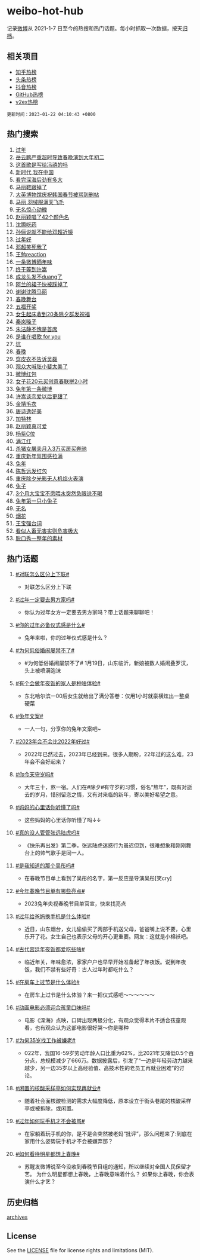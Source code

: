 # weibo-hot-hub

记录[微博](https://www.weibo.com)从 2021-1-7 日至今的热搜和热门话题。每小时抓取一次数据，按天[归档](archives)。

## 相关项目

- [知乎热榜](https://github.com/lonnyzhang423/zhihu-hot-hub)
- [头条热榜](https://github.com/lonnyzhang423/toutiao-hot-hub)
- [抖音热榜](https://github.com/lonnyzhang423/douyin-hot-hub)
- [GitHub热榜](https://github.com/lonnyzhang423/github-hot-hub)
- [v2ex热榜](https://github.com/lonnyzhang423/v2ex-hot-hub)


`更新时间：2023-01-22 04:10:43 +0800`

## 热门搜索

1. [过年](https://m.weibo.cn/search?containerid=100103type%3D1%26t%3D10%26q%3D%23%E8%BF%87%E5%B9%B4%23&stream_entry_id=51&isnewpage=1&extparam=seat%3D1%26c_type%3D51%26cate%3D10103%26pos%3D0%26filter_type%3Drealtimehot%26dgr%3D0%26display_time%3D1674331841%26pre_seqid%3D1674331841920024256129&luicode=10000011&lfid=106003type%253D25%2526t%253D3%2526disable_hot%253D1%2526filter_type%253Drealtimehot)
1. [岳云鹏严重超时导致春晚演到大年初二](https://m.weibo.cn/search?containerid=100103type%3D1%26t%3D10%26q%3D%23%E5%B2%B3%E4%BA%91%E9%B9%8F%E4%B8%A5%E9%87%8D%E8%B6%85%E6%97%B6%E5%AF%BC%E8%87%B4%E6%98%A5%E6%99%9A%E6%BC%94%E5%88%B0%E5%A4%A7%E5%B9%B4%E5%88%9D%E4%BA%8C%23&stream_entry_id=31&isnewpage=1&extparam=seat%3D1%26c_type%3D31%26realpos%3D1%26stream_entry_id%3D31%26cate%3D5001%26lcate%3D5001%26pos%3D0%26q%3D%2523%25E5%25B2%25B3%25E4%25BA%2591%25E9%25B9%258F%25E4%25B8%25A5%25E9%2587%258D%25E8%25B6%2585%25E6%2597%25B6%25E5%25AF%25BC%25E8%2587%25B4%25E6%2598%25A5%25E6%2599%259A%25E6%25BC%2594%25E5%2588%25B0%25E5%25A4%25A7%25E5%25B9%25B4%25E5%2588%259D%25E4%25BA%258C%2523%26flag%3D2%26band_rank%3D1%26dgr%3D0%26filter_type%3Drealtimehot%26display_time%3D1674331841%26pre_seqid%3D1674331841920024256129&luicode=10000011&lfid=106003type%253D25%2526t%253D3%2526disable_hot%253D1%2526filter_type%253Drealtimehot)
1. [这首歌是写给冯禧的吗](https://m.weibo.cn/search?containerid=100103type%3D1%26t%3D10%26q%3D%E8%BF%99%E9%A6%96%E6%AD%8C%E6%98%AF%E5%86%99%E7%BB%99%E5%86%AF%E7%A6%A7%E7%9A%84%E5%90%97&stream_entry_id=31&isnewpage=1&extparam=seat%3D1%26c_type%3D31%26realpos%3D2%26stream_entry_id%3D31%26cate%3D5001%26lcate%3D5001%26pos%3D1%26q%3D%25E8%25BF%2599%25E9%25A6%2596%25E6%25AD%258C%25E6%2598%25AF%25E5%2586%2599%25E7%25BB%2599%25E5%2586%25AF%25E7%25A6%25A7%25E7%259A%2584%25E5%2590%2597%26flag%3D0%26band_rank%3D2%26dgr%3D0%26filter_type%3Drealtimehot%26display_time%3D1674331841%26pre_seqid%3D1674331841920024256129&luicode=10000011&lfid=106003type%253D25%2526t%253D3%2526disable_hot%253D1%2526filter_type%253Drealtimehot)
1. [新时代 我在中国](https://m.weibo.cn/search?containerid=100103type%3D1%26t%3D10%26q%3D%23%E6%96%B0%E6%97%B6%E4%BB%A3+%E6%88%91%E5%9C%A8%E4%B8%AD%E5%9B%BD%23&stream_entry_id=31&isnewpage=1&extparam=seat%3D1%26c_type%3D31%26realpos%3D3%26stream_entry_id%3D31%26cate%3D5001%26lcate%3D5001%26pos%3D2%26q%3D%2523%25E6%2596%25B0%25E6%2597%25B6%25E4%25BB%25A3%2520%25E6%2588%2591%25E5%259C%25A8%25E4%25B8%25AD%25E5%259B%25BD%2523%26flag%3D0%26band_rank%3D3%26dgr%3D0%26filter_type%3Drealtimehot%26display_time%3D1674331841%26pre_seqid%3D1674331841920024256129&luicode=10000011&lfid=106003type%253D25%2526t%253D3%2526disable_hot%253D1%2526filter_type%253Drealtimehot)
1. [看完深海后劲有多大](https://m.weibo.cn/search?containerid=100103type%3D1%26t%3D10%26q%3D%23%E7%9C%8B%E5%AE%8C%E6%B7%B1%E6%B5%B7%E5%90%8E%E5%8A%B2%E6%9C%89%E5%A4%9A%E5%A4%A7%23&stream_entry_id=31&isnewpage=1&extparam=seat%3D1%26c_type%3D31%26stream_entry_id%3D31%26cate%3D5001%26lcate%3D5001%26pos%3D3%26q%3D%2523%25E7%259C%258B%25E5%25AE%258C%25E6%25B7%25B1%25E6%25B5%25B7%25E5%2590%258E%25E5%258A%25B2%25E6%259C%2589%25E5%25A4%259A%25E5%25A4%25A7%2523%26adid%3D178398%26band_rank%3D4%26topic_ad%3D1%26dgr%3D0%26filter_type%3Drealtimehot%26display_time%3D1674331841%26pre_seqid%3D1674331841920024256129&luicode=10000011&lfid=106003type%253D25%2526t%253D3%2526disable_hot%253D1%2526filter_type%253Drealtimehot)
1. [马丽鞋跟掉了](https://m.weibo.cn/search?containerid=100103type%3D1%26t%3D10%26q%3D%23%E9%A9%AC%E4%B8%BD%E9%9E%8B%E8%B7%9F%E6%8E%89%E4%BA%86%23&stream_entry_id=31&isnewpage=1&extparam=seat%3D1%26c_type%3D31%26realpos%3D4%26stream_entry_id%3D31%26cate%3D5001%26lcate%3D5001%26pos%3D4%26q%3D%2523%25E9%25A9%25AC%25E4%25B8%25BD%25E9%259E%258B%25E8%25B7%259F%25E6%258E%2589%25E4%25BA%2586%2523%26flag%3D0%26band_rank%3D4%26dgr%3D0%26filter_type%3Drealtimehot%26display_time%3D1674331841%26pre_seqid%3D1674331841920024256129&luicode=10000011&lfid=106003type%253D25%2526t%253D3%2526disable_hot%253D1%2526filter_type%253Drealtimehot)
1. [大英博物馆庆祝韩国春节被骂到删帖](https://m.weibo.cn/search?containerid=100103type%3D1%26t%3D10%26q%3D%23%E5%A4%A7%E8%8B%B1%E5%8D%9A%E7%89%A9%E9%A6%86%E5%BA%86%E7%A5%9D%E9%9F%A9%E5%9B%BD%E6%98%A5%E8%8A%82%E8%A2%AB%E9%AA%82%E5%88%B0%E5%88%A0%E5%B8%96%23&stream_entry_id=31&isnewpage=1&extparam=seat%3D1%26c_type%3D31%26realpos%3D5%26stream_entry_id%3D31%26cate%3D5001%26lcate%3D5001%26pos%3D5%26q%3D%2523%25E5%25A4%25A7%25E8%258B%25B1%25E5%258D%259A%25E7%2589%25A9%25E9%25A6%2586%25E5%25BA%2586%25E7%25A5%259D%25E9%259F%25A9%25E5%259B%25BD%25E6%2598%25A5%25E8%258A%2582%25E8%25A2%25AB%25E9%25AA%2582%25E5%2588%25B0%25E5%2588%25A0%25E5%25B8%2596%2523%26flag%3D0%26band_rank%3D5%26dgr%3D0%26filter_type%3Drealtimehot%26display_time%3D1674331841%26pre_seqid%3D1674331841920024256129&luicode=10000011&lfid=106003type%253D25%2526t%253D3%2526disable_hot%253D1%2526filter_type%253Drealtimehot)
1. [马丽 羽绒服满天飞毛](https://m.weibo.cn/search?containerid=100103type%3D1%26t%3D10%26q%3D%E9%A9%AC%E4%B8%BD+%E7%BE%BD%E7%BB%92%E6%9C%8D%E6%BB%A1%E5%A4%A9%E9%A3%9E%E6%AF%9B&stream_entry_id=31&isnewpage=1&extparam=seat%3D1%26c_type%3D31%26realpos%3D6%26stream_entry_id%3D31%26cate%3D5001%26lcate%3D5001%26pos%3D6%26q%3D%25E9%25A9%25AC%25E4%25B8%25BD%2520%25E7%25BE%25BD%25E7%25BB%2592%25E6%259C%258D%25E6%25BB%25A1%25E5%25A4%25A9%25E9%25A3%259E%25E6%25AF%259B%26flag%3D16%26band_rank%3D6%26dgr%3D0%26filter_type%3Drealtimehot%26display_time%3D1674331841%26pre_seqid%3D1674331841920024256129&luicode=10000011&lfid=106003type%253D25%2526t%253D3%2526disable_hot%253D1%2526filter_type%253Drealtimehot)
1. [无名惊心动魄](https://m.weibo.cn/search?containerid=100103type%3D1%26t%3D10%26q%3D%23%E6%97%A0%E5%90%8D%E6%83%8A%E5%BF%83%E5%8A%A8%E9%AD%84%23&stream_entry_id=31&isnewpage=1&extparam=seat%3D1%26c_type%3D31%26stream_entry_id%3D31%26cate%3D5001%26lcate%3D5001%26pos%3D7%26q%3D%2523%25E6%2597%25A0%25E5%2590%258D%25E6%2583%258A%25E5%25BF%2583%25E5%258A%25A8%25E9%25AD%2584%2523%26adid%3D178878%26band_rank%3D7%26topic_ad%3D1%26dgr%3D0%26filter_type%3Drealtimehot%26display_time%3D1674331841%26pre_seqid%3D1674331841920024256129&luicode=10000011&lfid=106003type%253D25%2526t%253D3%2526disable_hot%253D1%2526filter_type%253Drealtimehot)
1. [赵丽颖唱了42个颜色名](https://m.weibo.cn/search?containerid=100103type%3D1%26t%3D10%26q%3D%23%E8%B5%B5%E4%B8%BD%E9%A2%96%E5%94%B1%E4%BA%8642%E4%B8%AA%E9%A2%9C%E8%89%B2%E5%90%8D%23&stream_entry_id=31&isnewpage=1&extparam=seat%3D1%26c_type%3D31%26realpos%3D7%26stream_entry_id%3D31%26cate%3D5001%26lcate%3D5001%26pos%3D8%26q%3D%2523%25E8%25B5%25B5%25E4%25B8%25BD%25E9%25A2%2596%25E5%2594%25B1%25E4%25BA%258642%25E4%25B8%25AA%25E9%25A2%259C%25E8%2589%25B2%25E5%2590%258D%2523%26flag%3D0%26band_rank%3D7%26dgr%3D0%26filter_type%3Drealtimehot%26display_time%3D1674331841%26pre_seqid%3D1674331841920024256129&luicode=10000011&lfid=106003type%253D25%2526t%253D3%2526disable_hot%253D1%2526filter_type%253Drealtimehot)
1. [沈腾吃药](https://m.weibo.cn/search?containerid=100103type%3D1%26t%3D10%26q%3D%23%E6%B2%88%E8%85%BE%E5%90%83%E8%8D%AF%23&stream_entry_id=31&isnewpage=1&extparam=seat%3D1%26c_type%3D31%26realpos%3D8%26stream_entry_id%3D31%26cate%3D5001%26lcate%3D5001%26pos%3D9%26q%3D%2523%25E6%25B2%2588%25E8%2585%25BE%25E5%2590%2583%25E8%258D%25AF%2523%26flag%3D16%26band_rank%3D8%26dgr%3D0%26filter_type%3Drealtimehot%26display_time%3D1674331841%26pre_seqid%3D1674331841920024256129&luicode=10000011&lfid=106003type%253D25%2526t%253D3%2526disable_hot%253D1%2526filter_type%253Drealtimehot)
1. [孙俪说就不能给邓超近镜](https://m.weibo.cn/search?containerid=100103type%3D1%26t%3D10%26q%3D%23%E5%AD%99%E4%BF%AA%E8%AF%B4%E5%B0%B1%E4%B8%8D%E8%83%BD%E7%BB%99%E9%82%93%E8%B6%85%E8%BF%91%E9%95%9C%23&stream_entry_id=31&isnewpage=1&extparam=seat%3D1%26c_type%3D31%26realpos%3D9%26stream_entry_id%3D31%26cate%3D5001%26lcate%3D5001%26pos%3D10%26q%3D%2523%25E5%25AD%2599%25E4%25BF%25AA%25E8%25AF%25B4%25E5%25B0%25B1%25E4%25B8%258D%25E8%2583%25BD%25E7%25BB%2599%25E9%2582%2593%25E8%25B6%2585%25E8%25BF%2591%25E9%2595%259C%2523%26flag%3D0%26band_rank%3D9%26dgr%3D0%26filter_type%3Drealtimehot%26display_time%3D1674331841%26pre_seqid%3D1674331841920024256129&luicode=10000011&lfid=106003type%253D25%2526t%253D3%2526disable_hot%253D1%2526filter_type%253Drealtimehot)
1. [过年好](https://m.weibo.cn/search?containerid=100103type%3D1%26t%3D10%26q%3D%23%E8%BF%87%E5%B9%B4%E5%A5%BD%23&stream_entry_id=31&isnewpage=1&extparam=seat%3D1%26c_type%3D31%26realpos%3D10%26stream_entry_id%3D31%26cate%3D5001%26lcate%3D5001%26pos%3D11%26q%3D%2523%25E8%25BF%2587%25E5%25B9%25B4%25E5%25A5%25BD%2523%26flag%3D16%26band_rank%3D10%26dgr%3D0%26filter_type%3Drealtimehot%26display_time%3D1674331841%26pre_seqid%3D1674331841920024256129&luicode=10000011&lfid=106003type%253D25%2526t%253D3%2526disable_hot%253D1%2526filter_type%253Drealtimehot)
1. [邓超笑死我了](https://m.weibo.cn/search?containerid=100103type%3D1%26t%3D10%26q%3D%23%E9%82%93%E8%B6%85%E7%AC%91%E6%AD%BB%E6%88%91%E4%BA%86%23&stream_entry_id=31&isnewpage=1&extparam=seat%3D1%26c_type%3D31%26realpos%3D11%26stream_entry_id%3D31%26cate%3D5001%26lcate%3D5001%26pos%3D12%26q%3D%2523%25E9%2582%2593%25E8%25B6%2585%25E7%25AC%2591%25E6%25AD%25BB%25E6%2588%2591%25E4%25BA%2586%2523%26flag%3D2%26band_rank%3D11%26dgr%3D0%26filter_type%3Drealtimehot%26display_time%3D1674331841%26pre_seqid%3D1674331841920024256129&luicode=10000011&lfid=106003type%253D25%2526t%253D3%2526disable_hot%253D1%2526filter_type%253Drealtimehot)
1. [王勉reaction](https://m.weibo.cn/search?containerid=100103type%3D1%26t%3D10%26q%3D%E7%8E%8B%E5%8B%89reaction&stream_entry_id=31&isnewpage=1&extparam=seat%3D1%26c_type%3D31%26realpos%3D12%26stream_entry_id%3D31%26cate%3D5001%26lcate%3D5001%26pos%3D13%26q%3D%25E7%258E%258B%25E5%258B%2589reaction%26flag%3D0%26band_rank%3D12%26dgr%3D0%26filter_type%3Drealtimehot%26display_time%3D1674331841%26pre_seqid%3D1674331841920024256129&luicode=10000011&lfid=106003type%253D25%2526t%253D3%2526disable_hot%253D1%2526filter_type%253Drealtimehot)
1. [一条微博晒年味](https://m.weibo.cn/search?containerid=100103type%3D1%26t%3D10%26q%3D%23%E4%B8%80%E6%9D%A1%E5%BE%AE%E5%8D%9A%E6%99%92%E5%B9%B4%E5%91%B3%23&stream_entry_id=31&isnewpage=1&extparam=seat%3D1%26c_type%3D31%26realpos%3D13%26stream_entry_id%3D31%26cate%3D5001%26lcate%3D5001%26pos%3D14%26q%3D%2523%25E4%25B8%2580%25E6%259D%25A1%25E5%25BE%25AE%25E5%258D%259A%25E6%2599%2592%25E5%25B9%25B4%25E5%2591%25B3%2523%26flag%3D1%26band_rank%3D13%26dgr%3D0%26filter_type%3Drealtimehot%26display_time%3D1674331841%26pre_seqid%3D1674331841920024256129&luicode=10000011&lfid=106003type%253D25%2526t%253D3%2526disable_hot%253D1%2526filter_type%253Drealtimehot)
1. [终于等到许嵩](https://m.weibo.cn/search?containerid=100103type%3D1%26t%3D10%26q%3D%23%E7%BB%88%E4%BA%8E%E7%AD%89%E5%88%B0%E8%AE%B8%E5%B5%A9%23&stream_entry_id=31&isnewpage=1&extparam=seat%3D1%26c_type%3D31%26realpos%3D14%26stream_entry_id%3D31%26cate%3D5001%26lcate%3D5001%26pos%3D15%26q%3D%2523%25E7%25BB%2588%25E4%25BA%258E%25E7%25AD%2589%25E5%2588%25B0%25E8%25AE%25B8%25E5%25B5%25A9%2523%26flag%3D2%26band_rank%3D14%26dgr%3D0%26filter_type%3Drealtimehot%26display_time%3D1674331841%26pre_seqid%3D1674331841920024256129&luicode=10000011&lfid=106003type%253D25%2526t%253D3%2526disable_hot%253D1%2526filter_type%253Drealtimehot)
1. [成龙头发不duang了](https://m.weibo.cn/search?containerid=100103type%3D1%26t%3D10%26q%3D%E6%88%90%E9%BE%99%E5%A4%B4%E5%8F%91%E4%B8%8Dduang%E4%BA%86&stream_entry_id=31&isnewpage=1&extparam=seat%3D1%26c_type%3D31%26realpos%3D15%26stream_entry_id%3D31%26cate%3D5001%26lcate%3D5001%26pos%3D16%26q%3D%25E6%2588%2590%25E9%25BE%2599%25E5%25A4%25B4%25E5%258F%2591%25E4%25B8%258Dduang%25E4%25BA%2586%26flag%3D0%26band_rank%3D15%26dgr%3D0%26filter_type%3Drealtimehot%26display_time%3D1674331841%26pre_seqid%3D1674331841920024256129&luicode=10000011&lfid=106003type%253D25%2526t%253D3%2526disable_hot%253D1%2526filter_type%253Drealtimehot)
1. [阿兰的裙子快被踩掉了](https://m.weibo.cn/search?containerid=100103type%3D1%26t%3D10%26q%3D%E9%98%BF%E5%85%B0%E7%9A%84%E8%A3%99%E5%AD%90%E5%BF%AB%E8%A2%AB%E8%B8%A9%E6%8E%89%E4%BA%86&stream_entry_id=31&isnewpage=1&extparam=seat%3D1%26c_type%3D31%26realpos%3D16%26stream_entry_id%3D31%26cate%3D5001%26lcate%3D5001%26pos%3D17%26q%3D%25E9%2598%25BF%25E5%2585%25B0%25E7%259A%2584%25E8%25A3%2599%25E5%25AD%2590%25E5%25BF%25AB%25E8%25A2%25AB%25E8%25B8%25A9%25E6%258E%2589%25E4%25BA%2586%26flag%3D0%26band_rank%3D16%26dgr%3D0%26filter_type%3Drealtimehot%26display_time%3D1674331841%26pre_seqid%3D1674331841920024256129&luicode=10000011&lfid=106003type%253D25%2526t%253D3%2526disable_hot%253D1%2526filter_type%253Drealtimehot)
1. [谢谢沈腾马丽](https://m.weibo.cn/search?containerid=100103type%3D1%26t%3D10%26q%3D%23%E8%B0%A2%E8%B0%A2%E6%B2%88%E8%85%BE%E9%A9%AC%E4%B8%BD%23&stream_entry_id=31&isnewpage=1&extparam=seat%3D1%26c_type%3D31%26realpos%3D17%26stream_entry_id%3D31%26cate%3D5001%26lcate%3D5001%26pos%3D18%26q%3D%2523%25E8%25B0%25A2%25E8%25B0%25A2%25E6%25B2%2588%25E8%2585%25BE%25E9%25A9%25AC%25E4%25B8%25BD%2523%26flag%3D0%26band_rank%3D17%26dgr%3D0%26filter_type%3Drealtimehot%26display_time%3D1674331841%26pre_seqid%3D1674331841920024256129&luicode=10000011&lfid=106003type%253D25%2526t%253D3%2526disable_hot%253D1%2526filter_type%253Drealtimehot)
1. [春晚舞台](https://m.weibo.cn/search?containerid=100103type%3D1%26t%3D10%26q%3D%23%E6%98%A5%E6%99%9A%E8%88%9E%E5%8F%B0%23&stream_entry_id=31&isnewpage=1&extparam=seat%3D1%26c_type%3D31%26realpos%3D18%26stream_entry_id%3D31%26cate%3D5001%26lcate%3D5001%26pos%3D19%26q%3D%2523%25E6%2598%25A5%25E6%2599%259A%25E8%2588%259E%25E5%258F%25B0%2523%26flag%3D0%26band_rank%3D18%26dgr%3D0%26filter_type%3Drealtimehot%26display_time%3D1674331841%26pre_seqid%3D1674331841920024256129&luicode=10000011&lfid=106003type%253D25%2526t%253D3%2526disable_hot%253D1%2526filter_type%253Drealtimehot)
1. [五福开奖](https://m.weibo.cn/search?containerid=100103type%3D1%26t%3D10%26q%3D%23%E4%BA%94%E7%A6%8F%E5%BC%80%E5%A5%96%23&stream_entry_id=31&isnewpage=1&extparam=seat%3D1%26c_type%3D31%26realpos%3D19%26stream_entry_id%3D31%26cate%3D5001%26lcate%3D5001%26pos%3D20%26q%3D%2523%25E4%25BA%2594%25E7%25A6%258F%25E5%25BC%2580%25E5%25A5%2596%2523%26flag%3D0%26band_rank%3D19%26dgr%3D0%26filter_type%3Drealtimehot%26display_time%3D1674331841%26pre_seqid%3D1674331841920024256129&luicode=10000011&lfid=106003type%253D25%2526t%253D3%2526disable_hot%253D1%2526filter_type%253Drealtimehot)
1. [女生起床收到20条除夕群发祝福](https://m.weibo.cn/search?containerid=100103type%3D1%26t%3D10%26q%3D%23%E5%A5%B3%E7%94%9F%E8%B5%B7%E5%BA%8A%E6%94%B6%E5%88%B020%E6%9D%A1%E9%99%A4%E5%A4%95%E7%BE%A4%E5%8F%91%E7%A5%9D%E7%A6%8F%23&stream_entry_id=31&isnewpage=1&extparam=seat%3D1%26c_type%3D31%26realpos%3D20%26stream_entry_id%3D31%26cate%3D5001%26lcate%3D5001%26pos%3D21%26q%3D%2523%25E5%25A5%25B3%25E7%2594%259F%25E8%25B5%25B7%25E5%25BA%258A%25E6%2594%25B6%25E5%2588%25B020%25E6%259D%25A1%25E9%2599%25A4%25E5%25A4%2595%25E7%25BE%25A4%25E5%258F%2591%25E7%25A5%259D%25E7%25A6%258F%2523%26flag%3D0%26band_rank%3D20%26dgr%3D0%26filter_type%3Drealtimehot%26display_time%3D1674331841%26pre_seqid%3D1674331841920024256129&luicode=10000011&lfid=106003type%253D25%2526t%253D3%2526disable_hot%253D1%2526filter_type%253Drealtimehot)
1. [秦岚嗓子](https://m.weibo.cn/search?containerid=100103type%3D1%26t%3D10%26q%3D%23%E7%A7%A6%E5%B2%9A%E5%97%93%E5%AD%90%23&stream_entry_id=31&isnewpage=1&extparam=seat%3D1%26c_type%3D31%26realpos%3D21%26stream_entry_id%3D31%26cate%3D5001%26lcate%3D5001%26pos%3D22%26q%3D%2523%25E7%25A7%25A6%25E5%25B2%259A%25E5%2597%2593%25E5%25AD%2590%2523%26flag%3D2%26band_rank%3D21%26dgr%3D0%26filter_type%3Drealtimehot%26display_time%3D1674331841%26pre_seqid%3D1674331841920024256129&luicode=10000011&lfid=106003type%253D25%2526t%253D3%2526disable_hot%253D1%2526filter_type%253Drealtimehot)
1. [朱洁静不愧是首席](https://m.weibo.cn/search?containerid=100103type%3D1%26t%3D10%26q%3D%23%E6%9C%B1%E6%B4%81%E9%9D%99%E4%B8%8D%E6%84%A7%E6%98%AF%E9%A6%96%E5%B8%AD%23&stream_entry_id=31&isnewpage=1&extparam=seat%3D1%26c_type%3D31%26realpos%3D22%26stream_entry_id%3D31%26cate%3D5001%26lcate%3D5001%26pos%3D23%26q%3D%2523%25E6%259C%25B1%25E6%25B4%2581%25E9%259D%2599%25E4%25B8%258D%25E6%2584%25A7%25E6%2598%25AF%25E9%25A6%2596%25E5%25B8%25AD%2523%26flag%3D2%26band_rank%3D22%26dgr%3D0%26filter_type%3Drealtimehot%26display_time%3D1674331841%26pre_seqid%3D1674331841920024256129&luicode=10000011&lfid=106003type%253D25%2526t%253D3%2526disable_hot%253D1%2526filter_type%253Drealtimehot)
1. [是谁在唱歌 for you](https://m.weibo.cn/search?containerid=100103type%3D1%26t%3D10%26q%3D%E6%98%AF%E8%B0%81%E5%9C%A8%E5%94%B1%E6%AD%8C+for+you&stream_entry_id=31&isnewpage=1&extparam=seat%3D1%26c_type%3D31%26realpos%3D23%26stream_entry_id%3D31%26cate%3D5001%26lcate%3D5001%26pos%3D24%26q%3D%25E6%2598%25AF%25E8%25B0%2581%25E5%259C%25A8%25E5%2594%25B1%25E6%25AD%258C%2520for%2520you%26flag%3D2%26band_rank%3D23%26dgr%3D0%26filter_type%3Drealtimehot%26display_time%3D1674331841%26pre_seqid%3D1674331841920024256129&luicode=10000011&lfid=106003type%253D25%2526t%253D3%2526disable_hot%253D1%2526filter_type%253Drealtimehot)
1. [坑](https://m.weibo.cn/search?containerid=100103type%3D1%26t%3D10%26q%3D%E5%9D%91&stream_entry_id=31&isnewpage=1&extparam=seat%3D1%26c_type%3D31%26realpos%3D24%26stream_entry_id%3D31%26cate%3D5001%26lcate%3D5001%26pos%3D25%26q%3D%25E5%259D%2591%26flag%3D0%26band_rank%3D24%26dgr%3D0%26filter_type%3Drealtimehot%26display_time%3D1674331841%26pre_seqid%3D1674331841920024256129&luicode=10000011&lfid=106003type%253D25%2526t%253D3%2526disable_hot%253D1%2526filter_type%253Drealtimehot)
1. [春晚](https://m.weibo.cn/search?containerid=100103type%3D1%26t%3D10%26q%3D%23%E6%98%A5%E6%99%9A%23&stream_entry_id=31&isnewpage=1&extparam=seat%3D1%26c_type%3D31%26realpos%3D25%26stream_entry_id%3D31%26cate%3D5001%26lcate%3D5001%26pos%3D26%26q%3D%2523%25E6%2598%25A5%25E6%2599%259A%2523%26flag%3D0%26band_rank%3D25%26dgr%3D0%26filter_type%3Drealtimehot%26display_time%3D1674331841%26pre_seqid%3D1674331841920024256129&luicode=10000011&lfid=106003type%253D25%2526t%253D3%2526disable_hot%253D1%2526filter_type%253Drealtimehot)
1. [穿皮衣不告诉吴磊](https://m.weibo.cn/search?containerid=100103type%3D1%26t%3D10%26q%3D%E7%A9%BF%E7%9A%AE%E8%A1%A3%E4%B8%8D%E5%91%8A%E8%AF%89%E5%90%B4%E7%A3%8A&stream_entry_id=31&isnewpage=1&extparam=seat%3D1%26c_type%3D31%26realpos%3D26%26stream_entry_id%3D31%26cate%3D5001%26lcate%3D5001%26pos%3D27%26q%3D%25E7%25A9%25BF%25E7%259A%25AE%25E8%25A1%25A3%25E4%25B8%258D%25E5%2591%258A%25E8%25AF%2589%25E5%2590%25B4%25E7%25A3%258A%26flag%3D0%26band_rank%3D26%26dgr%3D0%26filter_type%3Drealtimehot%26display_time%3D1674331841%26pre_seqid%3D1674331841920024256129&luicode=10000011&lfid=106003type%253D25%2526t%253D3%2526disable_hot%253D1%2526filter_type%253Drealtimehot)
1. [观众大喊张小斐太美了](https://m.weibo.cn/search?containerid=100103type%3D1%26t%3D10%26q%3D%23%E8%A7%82%E4%BC%97%E5%A4%A7%E5%96%8A%E5%BC%A0%E5%B0%8F%E6%96%90%E5%A4%AA%E7%BE%8E%E4%BA%86%23&stream_entry_id=31&isnewpage=1&extparam=seat%3D1%26c_type%3D31%26realpos%3D27%26stream_entry_id%3D31%26cate%3D5001%26lcate%3D5001%26pos%3D28%26q%3D%2523%25E8%25A7%2582%25E4%25BC%2597%25E5%25A4%25A7%25E5%2596%258A%25E5%25BC%25A0%25E5%25B0%258F%25E6%2596%2590%25E5%25A4%25AA%25E7%25BE%258E%25E4%25BA%2586%2523%26flag%3D1%26band_rank%3D27%26dgr%3D0%26filter_type%3Drealtimehot%26display_time%3D1674331841%26pre_seqid%3D1674331841920024256129&luicode=10000011&lfid=106003type%253D25%2526t%253D3%2526disable_hot%253D1%2526filter_type%253Drealtimehot)
1. [微博红包](https://m.weibo.cn/search?containerid=100103type%3D1%26t%3D10%26q%3D%23%E5%BE%AE%E5%8D%9A%E7%BA%A2%E5%8C%85%23&stream_entry_id=31&isnewpage=1&extparam=seat%3D1%26c_type%3D31%26realpos%3D28%26stream_entry_id%3D31%26cate%3D5001%26lcate%3D5001%26pos%3D29%26q%3D%2523%25E5%25BE%25AE%25E5%258D%259A%25E7%25BA%25A2%25E5%258C%2585%2523%26flag%3D0%26band_rank%3D28%26dgr%3D0%26filter_type%3Drealtimehot%26display_time%3D1674331841%26pre_seqid%3D1674331841920024256129&luicode=10000011&lfid=106003type%253D25%2526t%253D3%2526disable_hot%253D1%2526filter_type%253Drealtimehot)
1. [女子花20元买创意春联拼2小时](https://m.weibo.cn/search?containerid=100103type%3D1%26t%3D10%26q%3D%23%E5%A5%B3%E5%AD%90%E8%8A%B120%E5%85%83%E4%B9%B0%E5%88%9B%E6%84%8F%E6%98%A5%E8%81%94%E6%8B%BC2%E5%B0%8F%E6%97%B6%23&stream_entry_id=31&isnewpage=1&extparam=seat%3D1%26c_type%3D31%26realpos%3D29%26stream_entry_id%3D31%26cate%3D5001%26lcate%3D5001%26pos%3D30%26q%3D%2523%25E5%25A5%25B3%25E5%25AD%2590%25E8%258A%25B120%25E5%2585%2583%25E4%25B9%25B0%25E5%2588%259B%25E6%2584%258F%25E6%2598%25A5%25E8%2581%2594%25E6%258B%25BC2%25E5%25B0%258F%25E6%2597%25B6%2523%26flag%3D0%26band_rank%3D29%26dgr%3D0%26filter_type%3Drealtimehot%26display_time%3D1674331841%26pre_seqid%3D1674331841920024256129&luicode=10000011&lfid=106003type%253D25%2526t%253D3%2526disable_hot%253D1%2526filter_type%253Drealtimehot)
1. [兔年第一条微博](https://m.weibo.cn/search?containerid=100103type%3D1%26t%3D10%26q%3D%23%E5%85%94%E5%B9%B4%E7%AC%AC%E4%B8%80%E6%9D%A1%E5%BE%AE%E5%8D%9A%23&stream_entry_id=31&isnewpage=1&extparam=seat%3D1%26c_type%3D31%26realpos%3D30%26stream_entry_id%3D31%26cate%3D5001%26lcate%3D5001%26pos%3D31%26q%3D%2523%25E5%2585%2594%25E5%25B9%25B4%25E7%25AC%25AC%25E4%25B8%2580%25E6%259D%25A1%25E5%25BE%25AE%25E5%258D%259A%2523%26flag%3D1%26band_rank%3D30%26dgr%3D0%26filter_type%3Drealtimehot%26display_time%3D1674331841%26pre_seqid%3D1674331841920024256129&luicode=10000011&lfid=106003type%253D25%2526t%253D3%2526disable_hot%253D1%2526filter_type%253Drealtimehot)
1. [许嵩谈恋爱以后更甜了](https://m.weibo.cn/search?containerid=100103type%3D1%26t%3D10%26q%3D%E8%AE%B8%E5%B5%A9%E8%B0%88%E6%81%8B%E7%88%B1%E4%BB%A5%E5%90%8E%E6%9B%B4%E7%94%9C%E4%BA%86&stream_entry_id=31&isnewpage=1&extparam=seat%3D1%26c_type%3D31%26realpos%3D31%26stream_entry_id%3D31%26cate%3D5001%26lcate%3D5001%26pos%3D32%26q%3D%25E8%25AE%25B8%25E5%25B5%25A9%25E8%25B0%2588%25E6%2581%258B%25E7%2588%25B1%25E4%25BB%25A5%25E5%2590%258E%25E6%259B%25B4%25E7%2594%259C%25E4%25BA%2586%26flag%3D0%26band_rank%3D31%26dgr%3D0%26filter_type%3Drealtimehot%26display_time%3D1674331841%26pre_seqid%3D1674331841920024256129&luicode=10000011&lfid=106003type%253D25%2526t%253D3%2526disable_hot%253D1%2526filter_type%253Drealtimehot)
1. [金靖毛衣](https://m.weibo.cn/search?containerid=100103type%3D1%26t%3D10%26q%3D%E9%87%91%E9%9D%96%E6%AF%9B%E8%A1%A3&stream_entry_id=31&isnewpage=1&extparam=seat%3D1%26c_type%3D31%26realpos%3D32%26stream_entry_id%3D31%26cate%3D5001%26lcate%3D5001%26pos%3D33%26q%3D%25E9%2587%2591%25E9%259D%2596%25E6%25AF%259B%25E8%25A1%25A3%26flag%3D0%26band_rank%3D32%26dgr%3D0%26filter_type%3Drealtimehot%26display_time%3D1674331841%26pre_seqid%3D1674331841920024256129&luicode=10000011&lfid=106003type%253D25%2526t%253D3%2526disable_hot%253D1%2526filter_type%253Drealtimehot)
1. [唐诗逸好美](https://m.weibo.cn/search?containerid=100103type%3D1%26t%3D10%26q%3D%23%E5%94%90%E8%AF%97%E9%80%B8%E5%A5%BD%E7%BE%8E%23&stream_entry_id=31&isnewpage=1&extparam=seat%3D1%26c_type%3D31%26realpos%3D33%26stream_entry_id%3D31%26cate%3D5001%26lcate%3D5001%26pos%3D34%26q%3D%2523%25E5%2594%2590%25E8%25AF%2597%25E9%2580%25B8%25E5%25A5%25BD%25E7%25BE%258E%2523%26flag%3D0%26band_rank%3D33%26dgr%3D0%26filter_type%3Drealtimehot%26display_time%3D1674331841%26pre_seqid%3D1674331841920024256129&luicode=10000011&lfid=106003type%253D25%2526t%253D3%2526disable_hot%253D1%2526filter_type%253Drealtimehot)
1. [加特林](https://m.weibo.cn/search?containerid=100103type%3D1%26t%3D10%26q%3D%E5%8A%A0%E7%89%B9%E6%9E%97&stream_entry_id=31&isnewpage=1&extparam=seat%3D1%26c_type%3D31%26realpos%3D34%26stream_entry_id%3D31%26cate%3D5001%26lcate%3D5001%26pos%3D35%26q%3D%25E5%258A%25A0%25E7%2589%25B9%25E6%259E%2597%26flag%3D0%26band_rank%3D34%26dgr%3D0%26filter_type%3Drealtimehot%26display_time%3D1674331841%26pre_seqid%3D1674331841920024256129&luicode=10000011&lfid=106003type%253D25%2526t%253D3%2526disable_hot%253D1%2526filter_type%253Drealtimehot)
1. [赵丽颖真可爱](https://m.weibo.cn/search?containerid=100103type%3D1%26t%3D10%26q%3D%23%E8%B5%B5%E4%B8%BD%E9%A2%96%E7%9C%9F%E5%8F%AF%E7%88%B1%23&stream_entry_id=31&isnewpage=1&extparam=seat%3D1%26c_type%3D31%26realpos%3D35%26stream_entry_id%3D31%26cate%3D5001%26lcate%3D5001%26pos%3D36%26q%3D%2523%25E8%25B5%25B5%25E4%25B8%25BD%25E9%25A2%2596%25E7%259C%259F%25E5%258F%25AF%25E7%2588%25B1%2523%26flag%3D0%26band_rank%3D35%26dgr%3D0%26filter_type%3Drealtimehot%26display_time%3D1674331841%26pre_seqid%3D1674331841920024256129&luicode=10000011&lfid=106003type%253D25%2526t%253D3%2526disable_hot%253D1%2526filter_type%253Drealtimehot)
1. [杨紫C位](https://m.weibo.cn/search?containerid=100103type%3D1%26t%3D10%26q%3D%E6%9D%A8%E7%B4%ABC%E4%BD%8D&stream_entry_id=31&isnewpage=1&extparam=seat%3D1%26c_type%3D31%26realpos%3D36%26stream_entry_id%3D31%26cate%3D5001%26lcate%3D5001%26pos%3D37%26q%3D%25E6%259D%25A8%25E7%25B4%25ABC%25E4%25BD%258D%26flag%3D0%26band_rank%3D36%26dgr%3D0%26filter_type%3Drealtimehot%26display_time%3D1674331841%26pre_seqid%3D1674331841920024256129&luicode=10000011&lfid=106003type%253D25%2526t%253D3%2526disable_hot%253D1%2526filter_type%253Drealtimehot)
1. [满江红](https://m.weibo.cn/search?containerid=100103type%3D1%26t%3D10%26q%3D%E6%BB%A1%E6%B1%9F%E7%BA%A2&stream_entry_id=31&isnewpage=1&extparam=seat%3D1%26c_type%3D31%26realpos%3D37%26stream_entry_id%3D31%26cate%3D5001%26lcate%3D5001%26pos%3D38%26q%3D%25E6%25BB%25A1%25E6%25B1%259F%25E7%25BA%25A2%26flag%3D0%26band_rank%3D37%26dgr%3D0%26filter_type%3Drealtimehot%26display_time%3D1674331841%26pre_seqid%3D1674331841920024256129&luicode=10000011&lfid=106003type%253D25%2526t%253D3%2526disable_hot%253D1%2526filter_type%253Drealtimehot)
1. [杀猪女屠夫月入3万买房买奔驰](https://m.weibo.cn/search?containerid=100103type%3D1%26t%3D10%26q%3D%23%E6%9D%80%E7%8C%AA%E5%A5%B3%E5%B1%A0%E5%A4%AB%E6%9C%88%E5%85%A53%E4%B8%87%E4%B9%B0%E6%88%BF%E4%B9%B0%E5%A5%94%E9%A9%B0%23&stream_entry_id=31&isnewpage=1&extparam=seat%3D1%26c_type%3D31%26realpos%3D38%26stream_entry_id%3D31%26cate%3D5001%26lcate%3D5001%26pos%3D39%26q%3D%2523%25E6%259D%2580%25E7%258C%25AA%25E5%25A5%25B3%25E5%25B1%25A0%25E5%25A4%25AB%25E6%259C%2588%25E5%2585%25A53%25E4%25B8%2587%25E4%25B9%25B0%25E6%2588%25BF%25E4%25B9%25B0%25E5%25A5%2594%25E9%25A9%25B0%2523%26flag%3D0%26band_rank%3D38%26dgr%3D0%26filter_type%3Drealtimehot%26display_time%3D1674331841%26pre_seqid%3D1674331841920024256129&luicode=10000011&lfid=106003type%253D25%2526t%253D3%2526disable_hot%253D1%2526filter_type%253Drealtimehot)
1. [重庆新年氛围感拉满](https://m.weibo.cn/search?containerid=100103type%3D1%26t%3D10%26q%3D%23%E9%87%8D%E5%BA%86%E6%96%B0%E5%B9%B4%E6%B0%9B%E5%9B%B4%E6%84%9F%E6%8B%89%E6%BB%A1%23&stream_entry_id=31&isnewpage=1&extparam=seat%3D1%26c_type%3D31%26realpos%3D39%26stream_entry_id%3D31%26cate%3D5001%26lcate%3D5001%26pos%3D40%26q%3D%2523%25E9%2587%258D%25E5%25BA%2586%25E6%2596%25B0%25E5%25B9%25B4%25E6%25B0%259B%25E5%259B%25B4%25E6%2584%259F%25E6%258B%2589%25E6%25BB%25A1%2523%26flag%3D0%26band_rank%3D39%26dgr%3D0%26filter_type%3Drealtimehot%26display_time%3D1674331841%26pre_seqid%3D1674331841920024256129&luicode=10000011&lfid=106003type%253D25%2526t%253D3%2526disable_hot%253D1%2526filter_type%253Drealtimehot)
1. [兔年](https://m.weibo.cn/search?containerid=100103type%3D1%26t%3D10%26q%3D%23%E5%85%94%E5%B9%B4%23&stream_entry_id=31&isnewpage=1&extparam=seat%3D1%26c_type%3D31%26realpos%3D40%26stream_entry_id%3D31%26cate%3D5001%26lcate%3D5001%26pos%3D41%26q%3D%2523%25E5%2585%2594%25E5%25B9%25B4%2523%26flag%3D0%26band_rank%3D40%26dgr%3D0%26filter_type%3Drealtimehot%26display_time%3D1674331841%26pre_seqid%3D1674331841920024256129&luicode=10000011&lfid=106003type%253D25%2526t%253D3%2526disable_hot%253D1%2526filter_type%253Drealtimehot)
1. [陈哲远发红包](https://m.weibo.cn/search?containerid=100103type%3D1%26t%3D10%26q%3D%E9%99%88%E5%93%B2%E8%BF%9C%E5%8F%91%E7%BA%A2%E5%8C%85&stream_entry_id=31&isnewpage=1&extparam=seat%3D1%26c_type%3D31%26realpos%3D41%26stream_entry_id%3D31%26cate%3D5001%26lcate%3D5001%26pos%3D42%26q%3D%25E9%2599%2588%25E5%2593%25B2%25E8%25BF%259C%25E5%258F%2591%25E7%25BA%25A2%25E5%258C%2585%26flag%3D0%26band_rank%3D41%26dgr%3D0%26filter_type%3Drealtimehot%26display_time%3D1674331841%26pre_seqid%3D1674331841920024256129&luicode=10000011&lfid=106003type%253D25%2526t%253D3%2526disable_hot%253D1%2526filter_type%253Drealtimehot)
1. [重庆除夕光影无人机焰火表演](https://m.weibo.cn/search?containerid=100103type%3D1%26t%3D10%26q%3D%23%E9%87%8D%E5%BA%86%E9%99%A4%E5%A4%95%E5%85%89%E5%BD%B1%E6%97%A0%E4%BA%BA%E6%9C%BA%E7%84%B0%E7%81%AB%E8%A1%A8%E6%BC%94%23&stream_entry_id=31&isnewpage=1&extparam=seat%3D1%26c_type%3D31%26realpos%3D42%26stream_entry_id%3D31%26cate%3D5001%26lcate%3D5001%26pos%3D43%26q%3D%2523%25E9%2587%258D%25E5%25BA%2586%25E9%2599%25A4%25E5%25A4%2595%25E5%2585%2589%25E5%25BD%25B1%25E6%2597%25A0%25E4%25BA%25BA%25E6%259C%25BA%25E7%2584%25B0%25E7%2581%25AB%25E8%25A1%25A8%25E6%25BC%2594%2523%26flag%3D0%26band_rank%3D42%26dgr%3D0%26filter_type%3Drealtimehot%26display_time%3D1674331841%26pre_seqid%3D1674331841920024256129&luicode=10000011&lfid=106003type%253D25%2526t%253D3%2526disable_hot%253D1%2526filter_type%253Drealtimehot)
1. [兔子](https://m.weibo.cn/search?containerid=100103type%3D1%26t%3D10%26q%3D%23%E5%85%94%E5%AD%90%23&stream_entry_id=31&isnewpage=1&extparam=seat%3D1%26c_type%3D31%26realpos%3D43%26stream_entry_id%3D31%26cate%3D5001%26lcate%3D5001%26pos%3D44%26q%3D%2523%25E5%2585%2594%25E5%25AD%2590%2523%26flag%3D0%26band_rank%3D43%26dgr%3D0%26filter_type%3Drealtimehot%26display_time%3D1674331841%26pre_seqid%3D1674331841920024256129&luicode=10000011&lfid=106003type%253D25%2526t%253D3%2526disable_hot%253D1%2526filter_type%253Drealtimehot)
1. [3个月大宝宝不愿喂水突然急眼说不喝](https://m.weibo.cn/search?containerid=100103type%3D1%26t%3D10%26q%3D%233%E4%B8%AA%E6%9C%88%E5%A4%A7%E5%AE%9D%E5%AE%9D%E4%B8%8D%E6%84%BF%E5%96%82%E6%B0%B4%E7%AA%81%E7%84%B6%E6%80%A5%E7%9C%BC%E8%AF%B4%E4%B8%8D%E5%96%9D%23&stream_entry_id=31&isnewpage=1&extparam=seat%3D1%26c_type%3D31%26realpos%3D44%26stream_entry_id%3D31%26cate%3D5001%26lcate%3D5001%26pos%3D45%26q%3D%25233%25E4%25B8%25AA%25E6%259C%2588%25E5%25A4%25A7%25E5%25AE%259D%25E5%25AE%259D%25E4%25B8%258D%25E6%2584%25BF%25E5%2596%2582%25E6%25B0%25B4%25E7%25AA%2581%25E7%2584%25B6%25E6%2580%25A5%25E7%259C%25BC%25E8%25AF%25B4%25E4%25B8%258D%25E5%2596%259D%2523%26flag%3D0%26band_rank%3D44%26dgr%3D0%26filter_type%3Drealtimehot%26display_time%3D1674331841%26pre_seqid%3D1674331841920024256129&luicode=10000011&lfid=106003type%253D25%2526t%253D3%2526disable_hot%253D1%2526filter_type%253Drealtimehot)
1. [兔年第一只小兔子](https://m.weibo.cn/search?containerid=100103type%3D1%26t%3D10%26q%3D%23%E5%85%94%E5%B9%B4%E7%AC%AC%E4%B8%80%E5%8F%AA%E5%B0%8F%E5%85%94%E5%AD%90%23&stream_entry_id=31&isnewpage=1&extparam=seat%3D1%26c_type%3D31%26realpos%3D45%26stream_entry_id%3D31%26cate%3D5001%26lcate%3D5001%26pos%3D46%26q%3D%2523%25E5%2585%2594%25E5%25B9%25B4%25E7%25AC%25AC%25E4%25B8%2580%25E5%258F%25AA%25E5%25B0%258F%25E5%2585%2594%25E5%25AD%2590%2523%26flag%3D0%26band_rank%3D45%26dgr%3D0%26filter_type%3Drealtimehot%26display_time%3D1674331841%26pre_seqid%3D1674331841920024256129&luicode=10000011&lfid=106003type%253D25%2526t%253D3%2526disable_hot%253D1%2526filter_type%253Drealtimehot)
1. [无名](https://m.weibo.cn/search?containerid=100103type%3D1%26t%3D10%26q%3D%E6%97%A0%E5%90%8D&stream_entry_id=31&isnewpage=1&extparam=seat%3D1%26c_type%3D31%26realpos%3D46%26stream_entry_id%3D31%26cate%3D5001%26lcate%3D5001%26pos%3D47%26q%3D%25E6%2597%25A0%25E5%2590%258D%26flag%3D0%26band_rank%3D46%26dgr%3D0%26filter_type%3Drealtimehot%26display_time%3D1674331841%26pre_seqid%3D1674331841920024256129&luicode=10000011&lfid=106003type%253D25%2526t%253D3%2526disable_hot%253D1%2526filter_type%253Drealtimehot)
1. [烟花](https://m.weibo.cn/search?containerid=100103type%3D1%26t%3D10%26q%3D%23%E7%83%9F%E8%8A%B1%23&stream_entry_id=31&isnewpage=1&extparam=seat%3D1%26c_type%3D31%26realpos%3D47%26stream_entry_id%3D31%26cate%3D5001%26lcate%3D5001%26pos%3D48%26q%3D%2523%25E7%2583%259F%25E8%258A%25B1%2523%26flag%3D0%26band_rank%3D47%26dgr%3D0%26filter_type%3Drealtimehot%26display_time%3D1674331841%26pre_seqid%3D1674331841920024256129&luicode=10000011&lfid=106003type%253D25%2526t%253D3%2526disable_hot%253D1%2526filter_type%253Drealtimehot)
1. [王宝强台词](https://m.weibo.cn/search?containerid=100103type%3D1%26t%3D10%26q%3D%23%E7%8E%8B%E5%AE%9D%E5%BC%BA%E5%8F%B0%E8%AF%8D%23&stream_entry_id=31&isnewpage=1&extparam=seat%3D1%26c_type%3D31%26realpos%3D48%26stream_entry_id%3D31%26cate%3D5001%26lcate%3D5001%26pos%3D49%26q%3D%2523%25E7%258E%258B%25E5%25AE%259D%25E5%25BC%25BA%25E5%258F%25B0%25E8%25AF%258D%2523%26flag%3D0%26band_rank%3D48%26dgr%3D0%26filter_type%3Drealtimehot%26display_time%3D1674331841%26pre_seqid%3D1674331841920024256129&luicode=10000011&lfid=106003type%253D25%2526t%253D3%2526disable_hot%253D1%2526filter_type%253Drealtimehot)
1. [看似人畜无害实则危害极大](https://m.weibo.cn/search?containerid=100103type%3D1%26t%3D10%26q%3D%23%E7%9C%8B%E4%BC%BC%E4%BA%BA%E7%95%9C%E6%97%A0%E5%AE%B3%E5%AE%9E%E5%88%99%E5%8D%B1%E5%AE%B3%E6%9E%81%E5%A4%A7%23&stream_entry_id=31&isnewpage=1&extparam=seat%3D1%26c_type%3D31%26realpos%3D49%26stream_entry_id%3D31%26cate%3D5001%26lcate%3D5001%26pos%3D50%26q%3D%2523%25E7%259C%258B%25E4%25BC%25BC%25E4%25BA%25BA%25E7%2595%259C%25E6%2597%25A0%25E5%25AE%25B3%25E5%25AE%259E%25E5%2588%2599%25E5%258D%25B1%25E5%25AE%25B3%25E6%259E%2581%25E5%25A4%25A7%2523%26flag%3D1%26band_rank%3D49%26dgr%3D0%26filter_type%3Drealtimehot%26display_time%3D1674331841%26pre_seqid%3D1674331841920024256129&luicode=10000011&lfid=106003type%253D25%2526t%253D3%2526disable_hot%253D1%2526filter_type%253Drealtimehot)
1. [脱口秀一整年的素材](https://m.weibo.cn/search?containerid=100103type%3D1%26t%3D10%26q%3D%E8%84%B1%E5%8F%A3%E7%A7%80%E4%B8%80%E6%95%B4%E5%B9%B4%E7%9A%84%E7%B4%A0%E6%9D%90&stream_entry_id=31&isnewpage=1&extparam=seat%3D1%26c_type%3D31%26realpos%3D50%26stream_entry_id%3D31%26cate%3D5001%26lcate%3D5001%26pos%3D51%26q%3D%25E8%2584%25B1%25E5%258F%25A3%25E7%25A7%2580%25E4%25B8%2580%25E6%2595%25B4%25E5%25B9%25B4%25E7%259A%2584%25E7%25B4%25A0%25E6%259D%2590%26flag%3D0%26band_rank%3D50%26dgr%3D0%26filter_type%3Drealtimehot%26display_time%3D1674331841%26pre_seqid%3D1674331841920024256129&luicode=10000011&lfid=106003type%253D25%2526t%253D3%2526disable_hot%253D1%2526filter_type%253Drealtimehot)

## 热门话题

1. [#对联怎么区分上下联#](https://m.weibo.cn/search?containerid=231522type%3D1%26t%3D10%26q%3D%23%E5%AF%B9%E8%81%94%E6%80%8E%E4%B9%88%E5%8C%BA%E5%88%86%E4%B8%8A%E4%B8%8B%E8%81%94%23&stream_entry_id=128&isnewpage=1&extparam=seat%3D1%26cate%3D5004%26dgr%3D0%26lcate%3D5004%26pos%3D1-0-0%26c_type%3D128%26unitid%3D1674284808862%26display_time%3D1674331843%26pre_seqid%3D1674331843055017414313&luicode=10000011&lfid=231648_-_4)
    - 对联怎么区分上下联

1. [#过年一定要去男方家吗#](https://m.weibo.cn/search?containerid=231522type%3D1%26t%3D10%26q%3D%23%E8%BF%87%E5%B9%B4%E4%B8%80%E5%AE%9A%E8%A6%81%E5%8E%BB%E7%94%B7%E6%96%B9%E5%AE%B6%E5%90%97%23&stream_entry_id=128&isnewpage=1&extparam=seat%3D1%26cate%3D5004%26dgr%3D0%26lcate%3D5004%26pos%3D1-0-1%26c_type%3D128%26unitid%3D1674258111878%26display_time%3D1674331843%26pre_seqid%3D1674331843055017414313&luicode=10000011&lfid=231648_-_4)
    - 你认为过年女方一定要去男方家吗？带上话题来聊聊吧！

1. [#你的过年必备仪式感是什么#](https://m.weibo.cn/search?containerid=231522type%3D1%26t%3D10%26q%3D%23%E4%BD%A0%E7%9A%84%E8%BF%87%E5%B9%B4%E5%BF%85%E5%A4%87%E4%BB%AA%E5%BC%8F%E6%84%9F%E6%98%AF%E4%BB%80%E4%B9%88%23&stream_entry_id=128&isnewpage=1&extparam=seat%3D1%26cate%3D5004%26dgr%3D0%26lcate%3D5004%26pos%3D1-0-2%26c_type%3D128%26unitid%3D1674211335985%26display_time%3D1674331843%26pre_seqid%3D1674331843055017414313&luicode=10000011&lfid=231648_-_4)
    - 兔年来啦，你的过年仪式感是什么？

1. [#为何低俗婚闹屡禁不了#](https://m.weibo.cn/search?containerid=231522type%3D1%26t%3D10%26q%3D%23%E4%B8%BA%E4%BD%95%E4%BD%8E%E4%BF%97%E5%A9%9A%E9%97%B9%E5%B1%A1%E7%A6%81%E4%B8%8D%E4%BA%86%23&stream_entry_id=128&isnewpage=1&extparam=seat%3D1%26cate%3D5004%26dgr%3D0%26lcate%3D5004%26pos%3D1-0-3%26c_type%3D128%26unitid%3D1674177424256%26display_time%3D1674331843%26pre_seqid%3D1674331843055017414313&luicode=10000011&lfid=231648_-_4)
    - #为何低俗婚闹屡禁不了# 1月19日，山东临沂，新娘被数人婚闹叠罗汉，头上被喷满泡沫

1. [#有个会做年夜饭的家人是种啥体验#](https://m.weibo.cn/search?containerid=231522type%3D1%26t%3D10%26q%3D%23%E6%9C%89%E4%B8%AA%E4%BC%9A%E5%81%9A%E5%B9%B4%E5%A4%9C%E9%A5%AD%E7%9A%84%E5%AE%B6%E4%BA%BA%E6%98%AF%E7%A7%8D%E5%95%A5%E4%BD%93%E9%AA%8C%23&stream_entry_id=128&isnewpage=1&extparam=seat%3D1%26cate%3D5004%26dgr%3D0%26lcate%3D5004%26pos%3D1-0-4%26c_type%3D128%26unitid%3D1674192132127%26display_time%3D1674331843%26pre_seqid%3D1674331843055017414313&luicode=10000011&lfid=231648_-_4)
    - 东北哈尔滨一00后女生就给出了满分答卷：仅用1小时就豪横炫出一整桌硬菜

1. [#兔年文案#](https://m.weibo.cn/search?containerid=231522type%3D1%26t%3D10%26q%3D%23%E5%85%94%E5%B9%B4%E6%96%87%E6%A1%88%23&stream_entry_id=128&isnewpage=1&extparam=seat%3D1%26cate%3D5004%26dgr%3D0%26lcate%3D5004%26pos%3D1-0-5%26c_type%3D128%26unitid%3D1674275231706%26display_time%3D1674331843%26pre_seqid%3D1674331843055017414313&luicode=10000011&lfid=231648_-_4)
    - 一人一句，分享你的兔年文案吧~

1. [#2023年会不会比2022年好过#](https://m.weibo.cn/search?containerid=231522type%3D1%26t%3D10%26q%3D%232023%E5%B9%B4%E4%BC%9A%E4%B8%8D%E4%BC%9A%E6%AF%942022%E5%B9%B4%E5%A5%BD%E8%BF%87%23&stream_entry_id=128&isnewpage=1&extparam=seat%3D1%26cate%3D5004%26dgr%3D0%26lcate%3D5004%26pos%3D1-0-6%26c_type%3D128%26unitid%3D1674194849012%26display_time%3D1674331843%26pre_seqid%3D1674331843055017414313&luicode=10000011&lfid=231648_-_4)
    - 2022年已然过去，2023年已经到来。很多人期盼，22年过的这么难，23年会不会好起来？

1. [#你今天守岁吗#](https://m.weibo.cn/search?containerid=231522type%3D1%26t%3D10%26q%3D%23%E4%BD%A0%E4%BB%8A%E5%A4%A9%E5%AE%88%E5%B2%81%E5%90%97%23&stream_entry_id=128&isnewpage=1&extparam=seat%3D1%26cate%3D5004%26dgr%3D0%26lcate%3D5004%26pos%3D1-0-7%26c_type%3D128%26unitid%3D1674267110717%26display_time%3D1674331843%26pre_seqid%3D1674331843055017414313&luicode=10000011&lfid=231648_-_4)
    - 大年三十，熬一宿。人们在#除夕#有守岁的习惯，俗名“熬年”，既有对逝去的岁月，惜别留恋之情，又有对来临的新年，寄以美好希望之意。

1. [#妈妈的心里话你听懂了吗#](https://m.weibo.cn/search?containerid=231522type%3D1%26t%3D10%26q%3D%23%E5%A6%88%E5%A6%88%E7%9A%84%E5%BF%83%E9%87%8C%E8%AF%9D%E4%BD%A0%E5%90%AC%E6%87%82%E4%BA%86%E5%90%97%23&stream_entry_id=128&isnewpage=1&extparam=seat%3D1%26cate%3D5004%26dgr%3D0%26lcate%3D5004%26pos%3D1-0-8%26c_type%3D128%26unitid%3D1674323529919%26display_time%3D1674331843%26pre_seqid%3D1674331843055017414313&luicode=10000011&lfid=231648_-_4)
    - 这些妈妈的心里话你听懂了吗↓↓

1. [#真的没人管管张远陆虎吗#](https://m.weibo.cn/search?containerid=231522type%3D1%26t%3D10%26q%3D%23%E7%9C%9F%E7%9A%84%E6%B2%A1%E4%BA%BA%E7%AE%A1%E7%AE%A1%E5%BC%A0%E8%BF%9C%E9%99%86%E8%99%8E%E5%90%97%23&stream_entry_id=128&isnewpage=1&extparam=seat%3D1%26cate%3D5004%26dgr%3D0%26lcate%3D5004%26pos%3D1-0-9%26c_type%3D128%26unitid%3D1674171413890%26display_time%3D1674331843%26pre_seqid%3D1674331843055017414313&luicode=10000011&lfid=231648_-_4)
    - 《快乐再出发》第二季，张远陆虎迷惑行为虽迟但到，很难想象和刚刚舞台上的帅气歌手是同一人。

1. [#是我知道的那个吴彤吗#](https://m.weibo.cn/search?containerid=231522type%3D1%26t%3D10%26q%3D%23%E6%98%AF%E6%88%91%E7%9F%A5%E9%81%93%E7%9A%84%E9%82%A3%E4%B8%AA%E5%90%B4%E5%BD%A4%E5%90%97%23&stream_entry_id=128&isnewpage=1&extparam=seat%3D1%26cate%3D5004%26dgr%3D0%26lcate%3D5004%26pos%3D1-0-10%26c_type%3D128%26unitid%3D1674214935901%26display_time%3D1674331843%26pre_seqid%3D1674331843055017414313&luicode=10000011&lfid=231648_-_4)
    - 在春晚节目单上看到了吴彤的名字，第一反应是导演吴彤[笑cry]

1. [#今年春晚节目单有哪些亮点#](https://m.weibo.cn/search?containerid=231522type%3D1%26t%3D10%26q%3D%23%E4%BB%8A%E5%B9%B4%E6%98%A5%E6%99%9A%E8%8A%82%E7%9B%AE%E5%8D%95%E6%9C%89%E5%93%AA%E4%BA%9B%E4%BA%AE%E7%82%B9%23&stream_entry_id=128&isnewpage=1&extparam=seat%3D1%26cate%3D5004%26dgr%3D0%26lcate%3D5004%26pos%3D1-0-11%26c_type%3D128%26unitid%3D1674221249394%26display_time%3D1674331843%26pre_seqid%3D1674331843055017414313&luicode=10000011&lfid=231648_-_4)
    - 2023兔年央视春晚节目单官宣，快来找亮点

1. [#过年给爸妈换手机是什么体验#](https://m.weibo.cn/search?containerid=231522type%3D1%26t%3D10%26q%3D%23%E8%BF%87%E5%B9%B4%E7%BB%99%E7%88%B8%E5%A6%88%E6%8D%A2%E6%89%8B%E6%9C%BA%E6%98%AF%E4%BB%80%E4%B9%88%E4%BD%93%E9%AA%8C%23&stream_entry_id=128&isnewpage=1&extparam=seat%3D1%26cate%3D5004%26dgr%3D0%26lcate%3D5004%26pos%3D1-0-12%26c_type%3D128%26unitid%3D1674211632083%26display_time%3D1674331843%26pre_seqid%3D1674331843055017414313&luicode=10000011&lfid=231648_-_4)
    - 近日，山东烟台，女儿偷偷买了两部手机送父母，爸爸嘴上说不要，心里乐开了花。女生自己也表示父母的开心更重要。网友：这就是小棉袄吧。

1. [#古代宫廷年夜饭都爱吃些啥#](https://m.weibo.cn/search?containerid=231522type%3D1%26t%3D10%26q%3D%23%E5%8F%A4%E4%BB%A3%E5%AE%AB%E5%BB%B7%E5%B9%B4%E5%A4%9C%E9%A5%AD%E9%83%BD%E7%88%B1%E5%90%83%E4%BA%9B%E5%95%A5%23&stream_entry_id=128&isnewpage=1&extparam=seat%3D1%26cate%3D5004%26dgr%3D0%26lcate%3D5004%26pos%3D1-0-13%26c_type%3D128%26unitid%3D1674193930549%26display_time%3D1674331843%26pre_seqid%3D1674331843055017414313&luicode=10000011&lfid=231648_-_4)
    - 临近年关，年味愈浓，家家户户也早早开始准备起了年夜饭。说到年夜饭，我们不禁有些好奇：古人过年时都吃什么？

1. [#在房车上过节是什么体验#](https://m.weibo.cn/search?containerid=231522type%3D1%26t%3D10%26q%3D%23%E5%9C%A8%E6%88%BF%E8%BD%A6%E4%B8%8A%E8%BF%87%E8%8A%82%E6%98%AF%E4%BB%80%E4%B9%88%E4%BD%93%E9%AA%8C%23&stream_entry_id=128&isnewpage=1&extparam=seat%3D1%26cate%3D5004%26dgr%3D0%26lcate%3D5004%26pos%3D1-0-14%26c_type%3D128%26unitid%3D1674208349587%26display_time%3D1674331843%26pre_seqid%3D1674331843055017414313&luicode=10000011&lfid=231648_-_4)
    - 在房车上过节是什么体验？来一把仪式感吧～～～～～～

1. [#动画电影必须迎合孩童口味吗#](https://m.weibo.cn/search?containerid=231522type%3D1%26t%3D10%26q%3D%23%E5%8A%A8%E7%94%BB%E7%94%B5%E5%BD%B1%E5%BF%85%E9%A1%BB%E8%BF%8E%E5%90%88%E5%AD%A9%E7%AB%A5%E5%8F%A3%E5%91%B3%E5%90%97%23&stream_entry_id=128&isnewpage=1&extparam=seat%3D1%26cate%3D5004%26dgr%3D0%26lcate%3D5004%26pos%3D1-0-15%26c_type%3D128%26unitid%3D1674193337695%26display_time%3D1674331843%26pre_seqid%3D1674331843055017414313&luicode=10000011&lfid=231648_-_4)
    - 电影《深海》点映，口碑出现两极分化，有观众觉得本片不适合孩童观看，也有观众认为这部电影很好哭～你是哪种

1. [#为何35岁找工作被嫌老#](https://m.weibo.cn/search?containerid=231522type%3D1%26t%3D10%26q%3D%23%E4%B8%BA%E4%BD%9535%E5%B2%81%E6%89%BE%E5%B7%A5%E4%BD%9C%E8%A2%AB%E5%AB%8C%E8%80%81%23&stream_entry_id=128&isnewpage=1&extparam=seat%3D1%26cate%3D5004%26dgr%3D0%26lcate%3D5004%26pos%3D1-0-16%26c_type%3D128%26unitid%3D1674190962968%26display_time%3D1674331843%26pre_seqid%3D1674331843055017414313&luicode=10000011&lfid=231648_-_4)
    - 022年，我国16-59岁劳动年龄人口比重为62%，比2021年又降低0.5个百分点，总规模减少了666万。数据披露后，引发了“一边是年轻劳动力越来越少，另一边35岁以上高经验值、高技术性的老员工再就业困难”的讨论。

1. [#闲置的核酸采样亭如何实现再就业#](https://m.weibo.cn/search?containerid=231522type%3D1%26t%3D10%26q%3D%23%E9%97%B2%E7%BD%AE%E7%9A%84%E6%A0%B8%E9%85%B8%E9%87%87%E6%A0%B7%E4%BA%AD%E5%A6%82%E4%BD%95%E5%AE%9E%E7%8E%B0%E5%86%8D%E5%B0%B1%E4%B8%9A%23&stream_entry_id=128&isnewpage=1&extparam=seat%3D1%26cate%3D5004%26dgr%3D0%26lcate%3D5004%26pos%3D1-0-17%26c_type%3D128%26unitid%3D1674183152046%26display_time%3D1674331843%26pre_seqid%3D1674331843055017414313&luicode=10000011&lfid=231648_-_4)
    - 随着社会面核酸检测的需求大幅度降低，原本设立于街头巷尾的核酸采样亭或被拆除，或闲置。

1. [#过年如何玩手机才不会被骂#](https://m.weibo.cn/search?containerid=231522type%3D1%26t%3D10%26q%3D%23%E8%BF%87%E5%B9%B4%E5%A6%82%E4%BD%95%E7%8E%A9%E6%89%8B%E6%9C%BA%E6%89%8D%E4%B8%8D%E4%BC%9A%E8%A2%AB%E9%AA%82%23&stream_entry_id=128&isnewpage=1&extparam=seat%3D1%26cate%3D5004%26dgr%3D0%26lcate%3D5004%26pos%3D1-0-18%26c_type%3D128%26unitid%3D1674169625819%26display_time%3D1674331843%26pre_seqid%3D1674331843055017414313&luicode=10000011&lfid=231648_-_4)
    - 在家躺着玩手机的你，是不是会突然被老妈“批评”，那么问题来了:到底在家用什么姿势玩手机才不会被嫌弃那？

1. [#如何看待明星都想上春晚#](https://m.weibo.cn/search?containerid=231522type%3D1%26t%3D10%26q%3D%23%E5%A6%82%E4%BD%95%E7%9C%8B%E5%BE%85%E6%98%8E%E6%98%9F%E9%83%BD%E6%83%B3%E4%B8%8A%E6%98%A5%E6%99%9A%23&stream_entry_id=128&isnewpage=1&extparam=seat%3D1%26cate%3D5004%26dgr%3D0%26lcate%3D5004%26pos%3D1-0-19%26c_type%3D128%26unitid%3D1674292605895%26display_time%3D1674331843%26pre_seqid%3D1674331843055017414313&luicode=10000011&lfid=231648_-_4)
    - 苏醒发微博说至今没收到春晚节目组的通知，所以继续对全国人民保留才艺。
为什么明星都想上春晚，上春晚意味着什么？
如果你上春晚，你会表演什么才艺？


## 历史归档

[archives](archives)

## License

See the [LICENSE](LICENSE) file for license rights and limitations (MIT).
